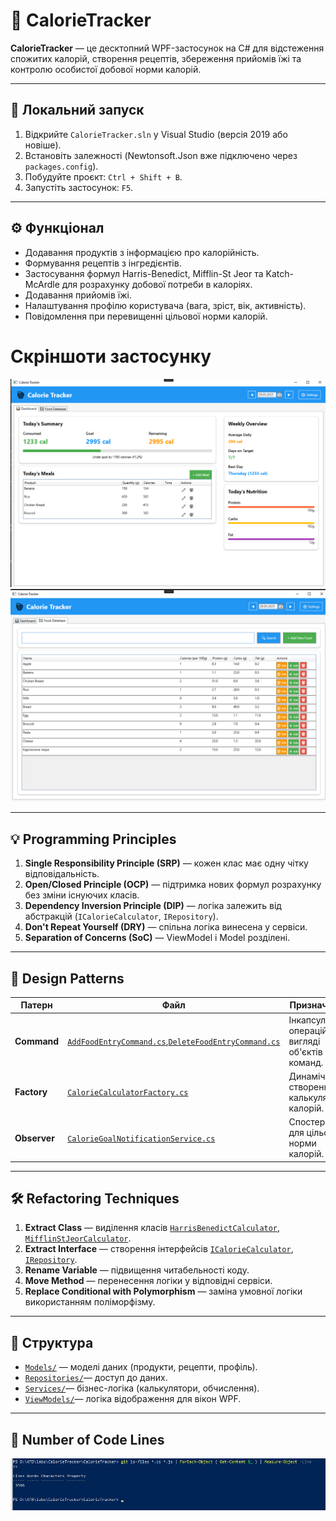 
# 🥗 CalorieTracker

**CalorieTracker** — це десктопний WPF-застосунок на C# для відстеження спожитих калорій, створення рецептів, збереження прийомів їжі та контролю особистої добової норми калорій.

---

## 🔧 Локальний запуск

1. Відкрийте `CalorieTracker.sln` у Visual Studio (версія 2019 або новіше).
2. Встановіть залежності (Newtonsoft.Json вже підключено через `packages.config`).
3. Побудуйте проєкт: `Ctrl + Shift + B`.
4. Запустіть застосунок: `F5`.

---

## ⚙️ Функціонал

- Додавання продуктів з інформацією про калорійність.
- Формування рецептів з інгредієнтів.
- Застосування формул Harris-Benedict, Mifflin-St Jeor та Katch-McArdle для розрахунку добової потреби в калоріях.
- Додавання прийомів їжі.
- Налаштування профілю користувача (вага, зріст, вік, активність).
- Повідомлення при перевищенні цільової норми калорій.

# Скріншоти застосунку
![Скріншот застосунку](photo/1.png)
![Скріншот застосунку](photo/2.png)


---

## 💡 Programming Principles

1. **Single Responsibility Principle (SRP)** — кожен клас має одну чітку відповідальність.
2. **Open/Closed Principle (OCP)** — підтримка нових формул розрахунку без зміни існуючих класів.
3. **Dependency Inversion Principle (DIP)** — логіка залежить від абстракцій (`ICalorieCalculator`, `IRepository`).
4. **Don't Repeat Yourself (DRY)** — спільна логіка винесена у сервіси.
5. **Separation of Concerns (SoC)** — ViewModel і Model розділені.

---

## 🧠 Design Patterns

| Патерн | Файл | Призначення |
|--------|------|-------------|
| **Command** | [`AddFoodEntryCommand.cs`](https://github.com/denlygun/kpz-project/blob/main/CalorieTracker/Services/AddFoodEntryCommand.cs),[`DeleteFoodEntryCommand.cs`](https://github.com/denlygun/kpz-project/blob/main/CalorieTracker/Services/DeleteFoodEntryCommand.cs)  | Інкапсуляція операцій у вигляді об'єктів команд. |
| **Factory** | [`CalorieCalculatorFactory.cs`](https://github.com/denlygun/kpz-project/blob/main/CalorieTracker/Services/CalorieCalculatorFactory.cs) | Динамічне створення калькуляторів калорій. |
| **Observer** | [`CalorieGoalNotificationService.cs`](https://github.com/denlygun/kpz-project/blob/main/CalorieTracker/Services/CalorieGoalNotificationService.cs)| Спостерігачі для цільової норми калорій. |

---

## 🛠️ Refactoring Techniques

1. **Extract Class** — виділення класів [`HarrisBenedictCalculator`](https://github.com/denlygun/kpz-project/blob/main/CalorieTracker/Services/HarrisBenedictCalculator.cs), [`MifflinStJeorCalculator`](https://github.com/denlygun/kpz-project/blob/main/CalorieTracker/Services/MifflinStJeorCalculator.cs).
2. **Extract Interface** — створення інтерфейсів [`ICalorieCalculator`](https://github.com/denlygun/kpz-project/blob/main/CalorieTracker/Services/ICalorieCalculator.cs), [`IRepository`](https://github.com/denlygun/kpz-project/blob/main/CalorieTracker/Repositories/IRepository.cs).
3. **Rename Variable** — підвищення читабельності коду.
4. **Move Method** — перенесення логіки у відповідні сервіси.
5. **Replace Conditional with Polymorphism** — заміна умовної логіки використанням поліморфізму.

---

## 📁 Структура

- [`Models/`](https://github.com/denlygun/kpz-project/tree/main/CalorieTracker/Models) — моделі даних (продукти, рецепти, профіль).
- [`Repositories/`](https://github.com/denlygun/kpz-project/tree/main/CalorieTracker/Repositories)— доступ до даних.
- [`Services/`](https://github.com/denlygun/kpz-project/tree/main/CalorieTracker/Services)— бізнес-логіка (калькулятори, обчислення).
- [`ViewModels/`](https://github.com/denlygun/kpz-project/tree/main/CalorieTracker/ViewModels)— логіка відображення для вікон WPF.

---


## 🧱 Number of Code Lines
![ Number of Code Lines](photo/3.jpg)
